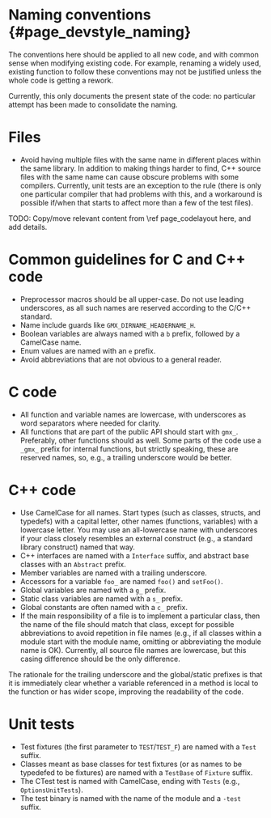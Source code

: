 Naming conventions {#page_devstyle_naming}
==================

The conventions here should be applied to all new code, and with common sense
when modifying existing code.  For example, renaming a widely used, existing
function to follow these conventions may not be justified unless the whole code
is getting a rework.

Currently, this only documents the present state of the code: no particular
attempt has been made to consolidate the naming.

Files
=====

 * Avoid having multiple files with the same name in different places within
   the same library.  In addition to making things harder to find, C++ source
   files with the same name can cause obscure problems with some compilers.
   Currently, unit tests are an exception to the rule (there is only one
   particular compiler that had problems with this, and a workaround is
   possible if/when that starts to affect more than a few of the test files).

TODO: Copy/move relevant content from \ref page_codelayout here, and add
details.

Common guidelines for C and C++ code
====================================

 * Preprocessor macros should be all upper-case.  Do not use leading
   underscores, as all such names are reserved according to the C/C++ standard.
 * Name include guards like `GMX_DIRNAME_HEADERNAME_H`.
 * Boolean variables are always named with a `b` prefix, followed by a
   CamelCase name.
 * Enum values are named with an `e` prefix.
 * Avoid abbreviations that are not obvious to a general reader.

C code
======

 * All function and variable names are lowercase, with underscores as word
   separators where needed for clarity.
 * All functions that are part of the public API should start with `gmx_`.
   Preferably, other functions should as well.
   Some parts of the code use a `_gmx_` prefix for internal functions, but
   strictly speaking, these are reserved names, so, e.g., a trailing underscore
   would be better.

C++ code
========

 * Use CamelCase for all names.  Start types (such as classes, structs, and
   typedefs) with a capital letter, other names (functions, variables) with a
   lowercase letter.
   You may use an all-lowercase name with underscores if your class closely
   resembles an external construct (e.g., a standard library construct) named
   that way.
 * C++ interfaces are named with a `Interface` suffix, and abstract base
   classes with an `Abstract` prefix.
 * Member variables are named with a trailing underscore.
 * Accessors for a variable `foo_` are named `foo()` and `setFoo()`.
 * Global variables are named with a `g_` prefix.
 * Static class variables are named with a `s_` prefix.
 * Global constants are often named with a `c_` prefix.
 * If the main responsibility of a file is to implement a particular class,
   then the name of the file should match that class, except for possible
   abbreviations to avoid repetition in file names (e.g., if all classes within
   a module start with the module name, omitting or abbreviating the module
   name is OK).  Currently, all source file names are lowercase, but this
   casing difference should be the only difference.

The rationale for the trailing underscore and the global/static prefixes is
that it is immediately clear whether a variable referenced in a method is local
to the function or has wider scope, improving the readability of the code.

Unit tests
==========

 * Test fixtures (the first parameter to `TEST`/`TEST_F`) are named with a
   `Test` suffix.
 * Classes meant as base classes for test fixtures (or as names to be typedefed
   to be fixtures) are named with a `TestBase` of `Fixture` suffix.
 * The CTest test is named with CamelCase, ending with `Tests` (e.g.,
   `OptionsUnitTests`).
 * The test binary is named with the name of the module and a `-test` suffix.
